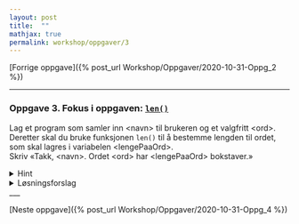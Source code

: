 ```yaml
---
layout: post
title:  ""
mathjax: true
permalink: workshop/oppgaver/3
---
```

[Forrige oppgave]({% post_url Workshop/Oppgaver/2020-10-31-Oppg_2  %})

___
### Oppgave 3. Fokus i oppgaven: [``len()``](https://www.w3schools.com/python/ref_func_len.asp)
Lag et program som samler inn \<navn\> til brukeren og et valgfritt \<ord\>. Deretter skal du bruke funksjonen ``len()`` til å bestemme lengden til ordet, som skal lagres i variabelen \<lengePaaOrd\>. \
Skriv «Takk, \<navn\>. Ordet \<ord\> har \<lengePaaOrd\> bokstaver.»

<details>

<summary>Hint</summary>
<p>
For å kombinere to ulike datatyper, som 'string' og 'float' i print-funksjonen, kan man skrive 'f' før anførselstegnene og skrive variablene som skal med i krøllparentes { } der du vil ha de i tekststrengen.
</p>

</details>

<details>
<summary>Løsningsforslag</summary>
<p>
{% highlight python linenos %}

navn = input("Hva heter du? \n")
ord = input("Skriv inn et valgfritt ord: \n")
lengePaaOrd = len(ord)

print(f"Takk, {navn}. Ordet {ord} har {lengePaaOrd} bokstaver.")
{% endhighlight %}
</p>
</details>
___

[Neste oppgave]({% post_url Workshop/Oppgaver/2020-10-31-Oppg_4 %})